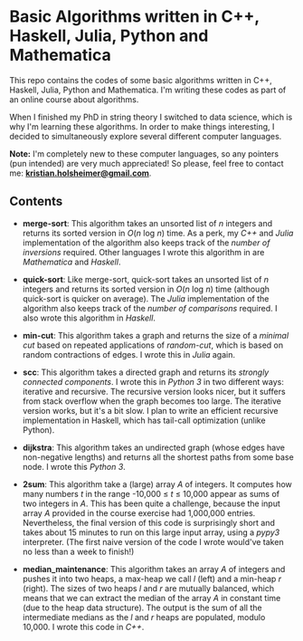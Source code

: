 # Basic Algorithms written in C++, Haskell, Julia, Python and Mathematica

This repo contains the codes of some basic algorithms written in C++, Haskell, Julia, Python and Mathematica. I'm writing these codes as part of an online course about algorithms.

When I finished my PhD in string theory I switched to data science, which is why I'm learning these algorithms. In order to make things interesting, I decided to simultaneously explore several different computer languages.

**Note:** I'm completely new to these computer languages, so any pointers (pun intended) are very much appreciated! So please, feel free to contact me: **kristian.holsheimer@gmail.com**.


## Contents

* **merge-sort**: This algorithm takes an unsorted list of *n* integers and returns its sorted version in *O*(*n* log *n*) time. As a perk, my *C++* and *Julia* implementation of the algorithm also keeps track of the *number of inversions* required. Other languages I wrote this algorithm in are *Mathematica* and *Haskell*.

* **quick-sort**: Like merge-sort, quick-sort takes an unsorted list of *n* integers and returns its sorted version in *O*(*n* log *n*) time (although quick-sort is quicker on average). The *Julia* implementation of the algorithm also keeps track of the *number of comparisons* required. I also wrote this algorithm in *Haskell*.

* **min-cut**: This algorithm takes a graph and returns the size of a *minimal cut* based on repeated applications of *random-cut*, which is based on random contractions of edges. I wrote this in *Julia* again.

* **scc**: This algorithm takes a directed graph and returns its *strongly connected components*. I wrote this in *Python 3* in two different ways: iterative and recursive. The recursive version looks nicer, but it suffers from stack overflow when the graph becomes too large. The iterative version works, but it's a bit slow. I plan to write an efficient recursive implementation in Haskell, which has tail-call optimization (unlike Python).
 
* **dijkstra**: This algorithm takes an undirected graph (whose edges have non-negative lengths) and returns all the shortest paths from some base node. I wrote this *Python 3*.

* **2sum**: This algorithm take a (large) array *A* of integers. It computes how many numbers *t* in the range -10,000 ≤ *t* ≤ 10,000 appear as sums of two integers in *A*. This has been quite a challenge, because the input array *A* provided in the course exercise had 1,000,000 entries. Nevertheless, the final version of this code is surprisingly short and takes about 15 minutes to run on this large input array, using a *pypy3* interpreter. (The first naive version of the code I wrote would've taken no less than a week to finish!)

* **median_maintenance**: This algorithm takes an array *A* of integers and pushes it into two heaps, a max-heap we call *l* (left) and a min-heap *r* (right). The sizes of two heaps *l* and *r* are mutually balanced, which means that we can extract the median of the array *A* in constant time (due to the heap data structure). The output is the sum of all the intermediate medians as the *l* and *r* heaps are populated, modulo 10,000. I wrote this code in *C++*.
